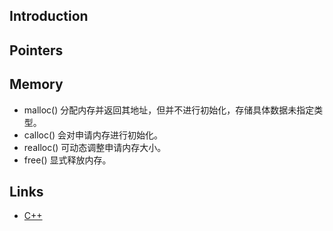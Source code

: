 ## Introduction



## Pointers


## Memory

- malloc()
  分配内存并返回其地址，但并不进行初始化，存储具体数据未指定类型。
- calloc()
  会对申请内存进行初始化。
- realloc()
  可动态调整申请内存大小。
- free()
  显式释放内存。

## Links

- [C++](/docs/CS/C++/C++.md)
